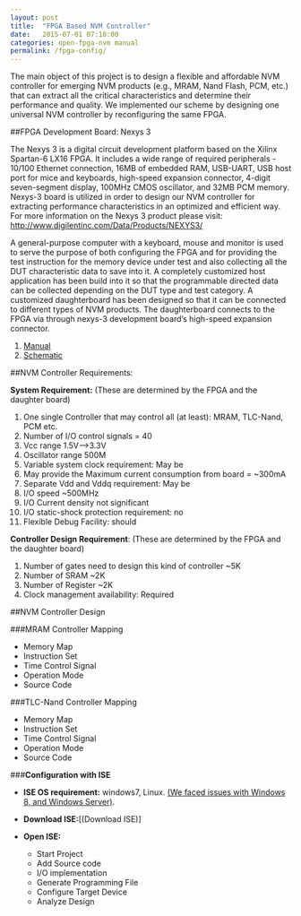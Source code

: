 ```yaml
---
layout: post
title:  "FPGA Based NVM Controller"
date:   2015-07-01 07:10:00
categories: open-fpga-nvm manual
permalink: /fpga-config/
---
```


The main object of this project is to design a flexible and affordable NVM controller for emerging NVM products (e.g., MRAM, Nand Flash, PCM, etc.) that can extract all the critical characteristics and determine their performance and quality. We implemented our scheme by designing one universal NVM controller by reconfiguring the same FPGA. 

##FPGA Development Board: Nexys 3

The Nexys 3 is a digital circuit development platform based on the Xilinx Spartan-6 LX16 FPGA. It includes a wide range of required peripherals - 10/100 Ethernet connection, 16MB of embedded RAM, USB-UART, USB host port for mice and keyboards, high-speed expansion connector, 4-digit seven-segment display, 100MHz CMOS oscillator, and 32MB PCM memory. Nexys-3 board is utilized in order to design our  NVM controller for extracting performance characteristics in an optimized and efficient way. For more information on  the Nexys 3 product please visit: http://www.digilentinc.com/Data/Products/NEXYS3/

A general-purpose computer with a keyboard, mouse and monitor is used to serve the purpose of both configuring the FPGA and for providing the test instruction for the memory device under test and also collecting all the DUT characteristic data to save into it. A completely customized host application has been build into it so that the programmable directed data can be collected depending on the DUT type and test category.
A customized daughterboard has been designed so that it can be connected to different types of NVM products. The daughterboard  connects to the FPGA via through nexys-3 development board’s high-speed expansion connector. 

1. [Manual](http://www.digilentinc.com/Data/Products/NEXYS3/Nexys3_rm_V2.pdf)
1. [Schematic](http://www.digilentinc.com/Data/Products/NEXYS3/NEXYS3_sch.pdf)


##NVM Controller Requirements:

**System Requirement:** (These are determined by the FPGA and the daughter board)

1. One single Controller that may control all (at least): MRAM, TLC-Nand, PCM etc.
1. Number of I/O control signals = 40
1. Vcc range 1.5V-->3.3V
1. Oscillator range 500M
1. Variable system clock requirement: May be
1. May provide the Maximum current consumption from board = ~300mA
1. Separate Vdd and Vddq requirement: May be
1. I/O speed ~500MHz
1. I/O Current density not significant
1. I/O static-shock protection requirement: no
1. Flexible Debug Facility: should

**Controller Design Requirement**: (These are determined by the FPGA and the daughter board)

1. Number of gates need to design this kind of controller ~5K
1. Number of SRAM ~2K
1. Number of Register ~2K
1. Clock management availability: Required 


##NVM Controller Design

###MRAM Controller Mapping
 
- Memory Map
- Instruction Set
- Time Control Signal
- Operation Mode
- Source Code

###TLC-Nand Controller Mapping
 
- Memory Map
- Instruction Set
- Time Control Signal
- Operation Mode
- Source Code


###**Configuration with ISE**
- **ISE OS requirement:** windows7, Linux. [(We faced issues with Windows 8, and Windows Server)](http://www.eevblog.com/forum/microcontrollers/guide-getting-xilinx-ise-to-work-with-windows-8-64-bit/msg479087/?PHPSESSID=d60f5ba67c76d757fe50e0f103c42e27#msg479087).
- **Download ISE:**[(Download ISE)]
- **Open ISE:** 

  + Start Project
  + Add Source code
  + I/O implementation
  + Generate Programming File
  + Configure Target Device
  + Analyze Design

